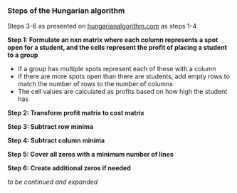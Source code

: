 ### Steps of the Hungarian algorithm
Steps 3-6 as presented on [hungarianalgorithm.com](https://www.hungarianalgorithm.com/hungarianalgorithm.php) as steps 1-4

**Step 1: Formulate an nxn matrix where each column represents a spot open for a student, and the cells represent the profit of placing a student to a group**
- If a group has multiple spots represent each of these with a column
- If there are more spots open than there are students, add empty rows to match the number of rows to the number of columns
- The cell values are calculated as profits based on how high the student has 

**Step 2: Transform profit matrix to cost matrix**

**Step 3: Subtract row minima**

**Step 4: Subtract column minima**

**Step 5: Cover all zeros with a minimum number of lines**

**Step 6: Create additional zeros if needed**


*to be continued and expanded*